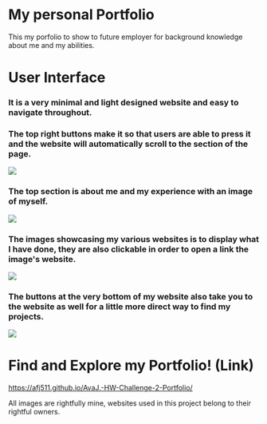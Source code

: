# My personal Portfolio
This my porfolio to show to future employer for background knowledge about me and my abilities.

# User Interface
### It is a very minimal and light designed website and easy to navigate throughout.

### The top right buttons make it so that users are able to press it and the website will automatically scroll to the section of the page.

<img src= "images/navbuttonsimg.png">

### The top section is about me and my experience with an image of myself.

<img src= "images/section1img.png">

### The images showcasing my various websites is to display what I have done, they are also clickable in order to open a link the image's website.

<img src= "images/websiteimg.png">

### The buttons at the very bottom of my website also take you to the website as well for a little more direct way to find my projects.

<img src= "images/webbuttonsimg.png">

# Find and Explore my Portfolio! (Link)

https://afj511.github.io/AvaJ.-HW-Challenge-2-Portfolio/

All images are rightfully mine, websites used in this project belong to their rightful owners.